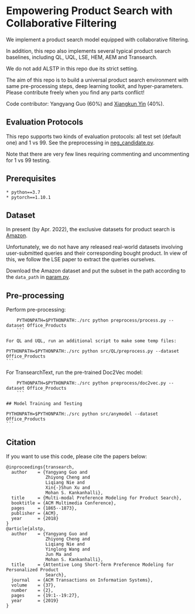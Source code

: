 # Empowering Product Search with Collaborative Filtering

We implement a product search model equipped with collaborative filtering. 

In addition, this repo also implements several typical product search baselines, including QL, UQL, LSE, HEM, AEM and Transearch.

We do not add ALSTP in this repo due its strict setting. 

The aim of this repo is to build a universal product search environment with same pre-processing steps, deep learning toolkit, and hyper-parameters.
Please contribute freely when you find any parts conflict!

Code contributor: Yangyang Guo (60%) and [Xiangkun Yin](https://github.com/PTYin) (40%).

## Evaluation Protocols
This repo supports two kinds of evaluation protocols: all test set (default one) and 1 vs 99. See the preprocessing in [neg_candidate.py](preprocess/neg_candidate.py).

Note that there are very few lines requiring commenting and uncommenting for 1 vs 99 testing.

## Prerequisites
    * python==3.7
    * pytorch==1.10.1 

## Dataset
In present (by Apr. 2022), the exclusive datasets for product search is [Amazon](http://jmcauley.ucsd.edu/data/amazon/index_2014.html).

Unfortunately, we do not have any released real-world datasets involving user-submitted queries and their corresponding bought product. 
In view of this, we follow the LSE paper to extract the queries ourselves. 

Download the Amazon dataset and put the subset in the path according to the ```data_path``` in [param.py](./src/params.py).

## Pre-processing

Perform pre-processing:

```
    PYTHONPATH=$PYTHONPATH:./src python preprocess/process.py --dataset Office_Products 
    ```

For QL and UQL, run an additional script to make some temp files:

```
    PYTHONPATH=$PYTHONPATH:./src python src/QL/preprocess.py --dataset Office_Products 
    ```

For TransearchText, run the pre-trained Doc2Vec model:

```
    PYTHONPATH=$PYTHONPATH:./src python preprocess/doc2vec.py --dataset Office_Products 
    ```

## Model Training and Testing
```
    PYTHONPATH=$PYTHONPATH:./src python src/anymodel --dataset Office_Products
    ```

## Citation
If you want to use this code, please cite the papers below:
```
@inproceedings{transearch,
  author    = {Yangyang Guo and
               Zhiyong Cheng and
               Liqiang Nie and
               Xin{-}Shun Xu and
               Mohan S. Kankanhalli},
  title     = {Multi-modal Preference Modeling for Product Search},
  booktitle = {ACM Multimedia Conference},
  pages     = {1865--1873},
  publisher = {ACM},
  year      = {2018}
}
@article{alstp,
  author    = {Yangyang Guo and
               Zhiyong Cheng and
               Liqiang Nie and
               Yinglong Wang and
               Jun Ma and
               Mohan S. Kankanhalli},
  title     = {Attentive Long Short-Term Preference Modeling for Personalized Product
               Search},
  journal   = {ACM Transactions on Information Systems},
  volume    = {37},
  number    = {2},
  pages     = {19:1--19:27},
  year      = {2019}
}
```
